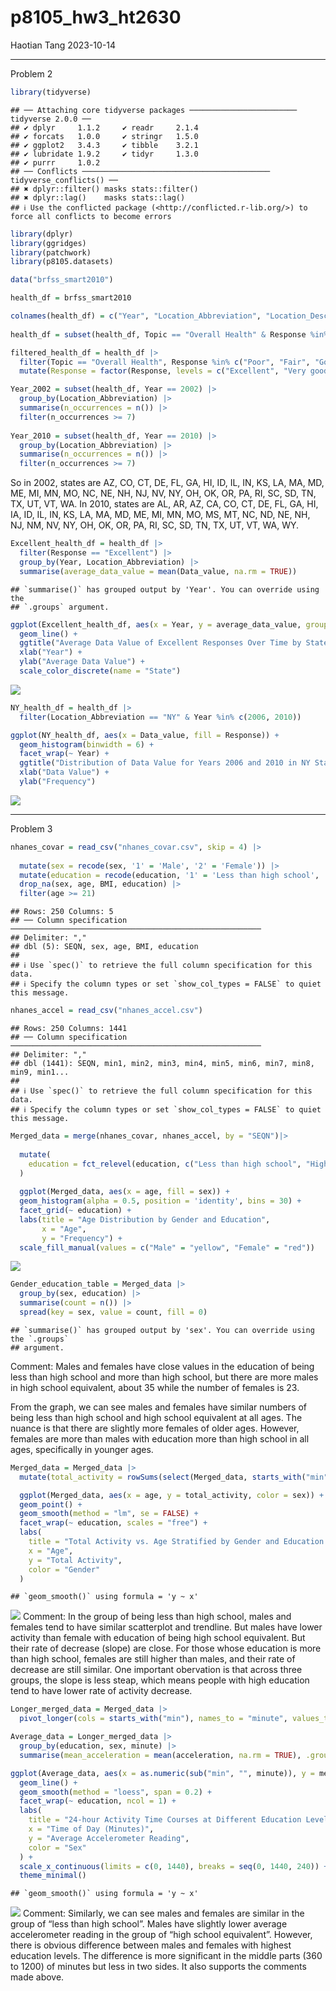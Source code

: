 p8105_hw3_ht2630
================
Haotian Tang
2023-10-14

------------------------------------------------------------------------

Problem 2

``` r
library(tidyverse)
```

    ## ── Attaching core tidyverse packages ──────────────────────── tidyverse 2.0.0 ──
    ## ✔ dplyr     1.1.2     ✔ readr     2.1.4
    ## ✔ forcats   1.0.0     ✔ stringr   1.5.0
    ## ✔ ggplot2   3.4.3     ✔ tibble    3.2.1
    ## ✔ lubridate 1.9.2     ✔ tidyr     1.3.0
    ## ✔ purrr     1.0.2     
    ## ── Conflicts ────────────────────────────────────────── tidyverse_conflicts() ──
    ## ✖ dplyr::filter() masks stats::filter()
    ## ✖ dplyr::lag()    masks stats::lag()
    ## ℹ Use the conflicted package (<http://conflicted.r-lib.org/>) to force all conflicts to become errors

``` r
library(dplyr)
library(ggridges)
library(patchwork)
library(p8105.datasets)

data("brfss_smart2010") 

health_df = brfss_smart2010

colnames(health_df) = c("Year", "Location_Abbreviation", "Location_Description", "Class", "Topic", "Health_Question", "Response", "Sample_Size", "Data_value", "Confidence_Limit_Low", "Confidence_Limit_High", "Display_Order", "Data_Value_Unit", "Data_Value_Type", "Data_Value_Footnote_Symbol", "Data_Value_Footnote", "Data_Source", "Class_ID", "Topic_ID", "Location_ID", "Question_ID", "RESP_ID", "Geographic_Location")
  
health_df = subset(health_df, Topic == "Overall Health" & Response %in% c("Poor", "Fair", "Good", "Very good", "Excellent"))

filtered_health_df = health_df |>
  filter(Topic == "Overall Health", Response %in% c("Poor", "Fair", "Good", "Very good", "Excellent")) |>
  mutate(Response = factor(Response, levels = c("Excellent", "Very good", "Good", "Fair", "Poor"), ordered = TRUE))
```

``` r
Year_2002 = subset(health_df, Year == 2002) |> 
  group_by(Location_Abbreviation) |> 
  summarise(n_occurrences = n()) |> 
  filter(n_occurrences >= 7)
 
Year_2010 = subset(health_df, Year == 2010) |> 
  group_by(Location_Abbreviation) |> 
  summarise(n_occurrences = n()) |> 
  filter(n_occurrences >= 7)
```

So in 2002, states are AZ, CO, CT, DE, FL, GA, HI, ID, IL, IN, KS, LA,
MA, MD, ME, MI, MN, MO, NC, NE, NH, NJ, NV, NY, OH, OK, OR, PA, RI, SC,
SD, TN, TX, UT, VT, WA. In 2010, states are AL, AR, AZ, CA, CO, CT, DE,
FL, GA, HI, IA, ID, IL, IN, KS, LA, MA, MD, ME, MI, MN, MO, MS, MT, NC,
ND, NE, NH, NJ, NM, NV, NY, OH, OK, OR, PA, RI, SC, SD, TN, TX, UT, VT,
WA, WY.

``` r
Excellent_health_df = health_df |> 
  filter(Response == "Excellent") |> 
  group_by(Year, Location_Abbreviation) |>
  summarise(average_data_value = mean(Data_value, na.rm = TRUE))
```

    ## `summarise()` has grouped output by 'Year'. You can override using the
    ## `.groups` argument.

``` r
ggplot(Excellent_health_df, aes(x = Year, y = average_data_value, group = Location_Abbreviation, color = Location_Abbreviation)) +
  geom_line() +
  ggtitle("Average Data Value of Excellent Responses Over Time by State") +
  xlab("Year") +
  ylab("Average Data Value") +
  scale_color_discrete(name = "State")
```

![](p8105_hw3_ht2630_files/figure-gfm/unnamed-chunk-3-1.png)<!-- -->

``` r
NY_health_df = health_df |> 
  filter(Location_Abbreviation == "NY" & Year %in% c(2006, 2010))

ggplot(NY_health_df, aes(x = Data_value, fill = Response)) +
  geom_histogram(binwidth = 6) +
  facet_wrap(~ Year) +
  ggtitle("Distribution of Data Value for Years 2006 and 2010 in NY State") +
  xlab("Data Value") +
  ylab("Frequency")
```

![](p8105_hw3_ht2630_files/figure-gfm/unnamed-chunk-4-1.png)<!-- -->

------------------------------------------------------------------------

Problem 3

``` r
nhanes_covar = read_csv("nhanes_covar.csv", skip = 4) |> 
 
  mutate(sex = recode(sex, '1' = 'Male', '2' = 'Female')) |> 
  mutate(education = recode(education, '1' = 'Less than high school', '2' = 'High school equivalent', '3' = 'More than high school')) |>
  drop_na(sex, age, BMI, education) |>
  filter(age >= 21)
```

    ## Rows: 250 Columns: 5
    ## ── Column specification ────────────────────────────────────────────────────────
    ## Delimiter: ","
    ## dbl (5): SEQN, sex, age, BMI, education
    ## 
    ## ℹ Use `spec()` to retrieve the full column specification for this data.
    ## ℹ Specify the column types or set `show_col_types = FALSE` to quiet this message.

``` r
nhanes_accel = read_csv("nhanes_accel.csv") 
```

    ## Rows: 250 Columns: 1441
    ## ── Column specification ────────────────────────────────────────────────────────
    ## Delimiter: ","
    ## dbl (1441): SEQN, min1, min2, min3, min4, min5, min6, min7, min8, min9, min1...
    ## 
    ## ℹ Use `spec()` to retrieve the full column specification for this data.
    ## ℹ Specify the column types or set `show_col_types = FALSE` to quiet this message.

``` r
Merged_data = merge(nhanes_covar, nhanes_accel, by = "SEQN")|>
  
  mutate(
    education = fct_relevel(education, c("Less than high school", "High school equivalent", "More than high school"))
  )
  
  ggplot(Merged_data, aes(x = age, fill = sex)) + 
  geom_histogram(alpha = 0.5, position = 'identity', bins = 30) +
  facet_grid(~ education) +
  labs(title = "Age Distribution by Gender and Education",
       x = "Age",
       y = "Frequency") +
  scale_fill_manual(values = c("Male" = "yellow", "Female" = "red"))
```

![](p8105_hw3_ht2630_files/figure-gfm/unnamed-chunk-5-1.png)<!-- -->

``` r
Gender_education_table = Merged_data |> 
  group_by(sex, education) |> 
  summarise(count = n()) |>
  spread(key = sex, value = count, fill = 0)
```

    ## `summarise()` has grouped output by 'sex'. You can override using the `.groups`
    ## argument.

Comment: Males and females have close values in the education of being
less than high school and more than high school, but there are more
males in high school equivalent, about 35 while the number of females is
23.

From the graph, we can see males and females have similar numbers of
being less than high school and high school equivalent at all ages. The
nuance is that there are slightly more females of older ages. However,
females are more than males with education more than high school in all
ages, specifically in younger ages.

``` r
Merged_data = Merged_data |> 
  mutate(total_activity = rowSums(select(Merged_data, starts_with("min"))))  

  ggplot(Merged_data, aes(x = age, y = total_activity, color = sex)) +
  geom_point() +
  geom_smooth(method = "lm", se = FALSE) +
  facet_wrap(~ education, scales = "free") +
  labs(
    title = "Total Activity vs. Age Stratified by Gender and Education Level",
    x = "Age",
    y = "Total Activity",
    color = "Gender"
  ) 
```

    ## `geom_smooth()` using formula = 'y ~ x'

![](p8105_hw3_ht2630_files/figure-gfm/unnamed-chunk-6-1.png)<!-- -->
Comment: In the group of being less than high school, males and females
tend to have similar scatterplot and trendline. But males have lower
activity than female with education of being high school equivalent. But
their rate of decrease (slope) are close. For those whose education is
more than high school, females are still higher than males, and their
rate of decrease are still similar. One important obervation is that
across three groups, the slope is less steap, which means people with
high education tend to have lower rate of activity decrease.

``` r
Longer_merged_data = Merged_data |> 
  pivot_longer(cols = starts_with("min"), names_to = "minute", values_to = "acceleration")

Average_data = Longer_merged_data |>
  group_by(education, sex, minute) |>
  summarise(mean_acceleration = mean(acceleration, na.rm = TRUE), .groups = 'drop')

ggplot(Average_data, aes(x = as.numeric(sub("min", "", minute)), y = mean_acceleration, color = sex)) +
  geom_line() +
  geom_smooth(method = "loess", span = 0.2) +
  facet_wrap(~ education, ncol = 1) +
  labs(
    title = "24-hour Activity Time Courses at Different Education Levels",
    x = "Time of Day (Minutes)",
    y = "Average Accelerometer Reading",
    color = "Sex"
  ) +
  scale_x_continuous(limits = c(0, 1440), breaks = seq(0, 1440, 240)) +
  theme_minimal()
```

    ## `geom_smooth()` using formula = 'y ~ x'

![](p8105_hw3_ht2630_files/figure-gfm/unnamed-chunk-7-1.png)<!-- -->
Comment: Similarly, we can see males and females are similar in the
group of “less than high school”. Males have slightly lower average
accelerometer reading in the group of “high school equivalent”. However,
there is obvious difference between males and females with highest
education levels. The difference is more significant in the middle parts
(360 to 1200) of minutes but less in two sides. It also supports the
comments made above.

